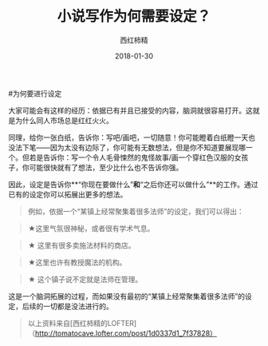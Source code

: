﻿---
layout:     post
title:      小说写作为何需要设定？
date:       2018-01-30
author:     西红柿精
header-img: img/post-bg-universe.jpg
catalog: true
tags:
    - 设定指南
---
#为何要进行设定

大家可能会有这样的经历：依据已有并且已接受的内容，脑洞就很容易打开。这就是为什么同人市场总是红红火火。

同理，给你一张白纸，告诉你：写吧/画吧，一切随意！你可能瞪着白纸瞪一天也没法下笔——因为太没有边际了，你可能有无数想法，但是你不知道要展现哪一个。但若是告诉你：写一个令人毛骨悚然的鬼怪故事/画一个穿红色汉服的女孩子，你可能很快就有了想法，至少比什么也不告诉你强。

因此，设定是告诉你**“你现在要做什么”**和**“之后你还可以做什么”**的工作。通过已有的设定你可以拓展出更多的想法。

>例如，依据一个“某镇上经常聚集着很多法师”的设定，我们可以得出：

>★这里气氛很神秘，或者很有学术气息。

>★ 这里有很多卖施法材料的商店。 

>★这里也许有教授魔法的机构。

>★ 这个镇子说不定就是法师在管理。

这是一个脑洞拓展的过程，而如果没有最初的“某镇上经常聚集着很多法师”的设定，后续的一切都是没法进行的。

>以上资料来自[西红柿精的LOFTER]（http://tomatocave.lofter.com/post/1d0337d1_7f37828）